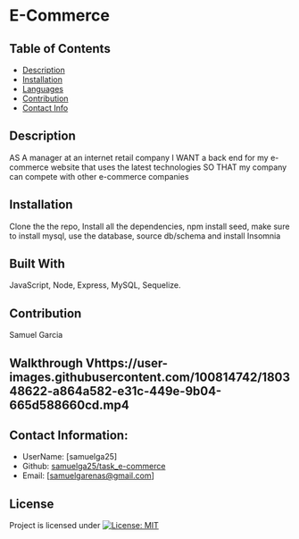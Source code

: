 # E-Commerce

  ## Table of Contents
  - [Description](#description)
  - [Installation](#installation)
  - [Languages](#languages)
  - [Contribution](#contribution)
  - [Contact Info](#contact-info)

  ## Description
  AS A manager at an internet retail company I WANT a back end for my e-commerce website that uses the latest technologies SO THAT my company can compete with other e-commerce companies
  ## Installation
  Clone the the repo, Install all the dependencies, npm install seed, make sure to install mysql, use the database, source db/schema and install Insomnia
  ## Built With
  JavaScript, Node, Express, MySQL, Sequelize.
  ## Contribution 
  Samuel Garcia

  ## Walkthrough Vhttps://user-images.githubusercontent.com/100814742/180348622-a864a582-e31c-449e-9b04-665d588660cd.mp4



  ## Contact Information:
  - UserName: [samuelga25]
  - Github: [samuelga25/task_e-commerce](https://github.com/samuelga25/task_e-commerce)
  - Email: [samuelgarenas@gmail.com]

  ## License
  Project is licensed under
  [![License: MIT](https://img.shields.io/badge/License-MIT-yellow.svg)](https://opensource.org/licenses/MIT)

